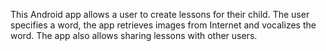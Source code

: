 This Android app allows a user to create lessons for their child. The user specifies a word, the app retrieves images from Internet and vocalizes the word. The app also allows sharing
lessons with other users.
